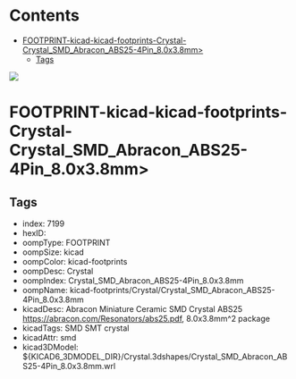 



Contents
========

* [FOOTPRINT-kicad-kicad-footprints-Crystal-Crystal_SMD_Abracon_ABS25-4Pin_8.0x3.8mm>](#footprint-kicad-kicad-footprints-crystal-crystal_smd_abracon_abs25-4pin_80x38mm)
	* [Tags](#tags)
  
![][im]
# FOOTPRINT-kicad-kicad-footprints-Crystal-Crystal_SMD_Abracon_ABS25-4Pin_8.0x3.8mm>

## Tags

- index: 7199
- hexID: 
- oompType: FOOTPRINT
- oompSize: kicad
- oompColor: kicad-footprints
- oompDesc: Crystal
- oompIndex: Crystal_SMD_Abracon_ABS25-4Pin_8.0x3.8mm
- oompName: kicad-footprints/Crystal/Crystal_SMD_Abracon_ABS25-4Pin_8.0x3.8mm
- kicadDesc: Abracon Miniature Ceramic SMD Crystal ABS25 https://abracon.com/Resonators/abs25.pdf, 8.0x3.8mm^2 package
- kicadTags: SMD SMT crystal
- kicadAttr: smd
- kicad3DModel: ${KICAD6_3DMODEL_DIR}/Crystal.3dshapes/Crystal_SMD_Abracon_ABS25-4Pin_8.0x3.8mm.wrl



[im]: image.png
